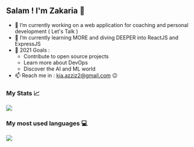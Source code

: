 ## Salam ! I'm Zakaria 👋

- 🔭 I’m currently working on a web application for coaching and personal development ( Let's Talk ) 
- 🌱 I’m currently learning MORE and diving DEEPER into ReactJS and ExpressJS
- 🎯 2021 Goals : 
  - Contribute to open source projects
  - Learn more about DevOps
  - Discover the AI and ML world
- 📫 Reach me in : kia.azziz2@gmail.com 😉

###  My Stats 📈
<img src="https://github-readme-stats.vercel.app/api?username=Plumito2020&count_private=true&hide_title=true" />

###  My most used languages 💻
<img src="https://github-readme-stats.vercel.app/api/top-langs/?username=Plumito2020&layout=compact&hide_title=true" />
<!--
**Plumito2020/Plumito2020** is a ✨ _special_ ✨ repository because its `README.md` (this file) appears on your GitHub profile.

Here are some ideas to get you started:


- 👯 I’m looking to collaborate on ...
- 🤔 I’m looking for help with ...
- 💬 Ask me about ...

- 😄 Pronouns: ...
- ⚡ Fun fact: ...
-->
